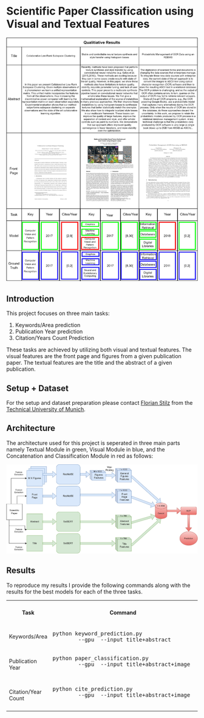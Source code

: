 # Scientific Paper Classification using Visual and Textual Features

<p align="center"><img src="paper & figures/Qualitative_results.jpg" width="800px"/></p>

## Introduction
This project focuses on three main tasks:
1) Keywords/Area prediction 
2) Publication Year prediction
3) Citation/Years Count Prediction

These tasks are achieved by utilizing both visual and textual features. The visual features are the front page and figures from a given publication paper. The textual features are the title and the abstract of a given publication.


## Setup + Dataset
For the setup and dataset preparation please contact [Florian Stilz](https://github.com/flo-stilz/)
from the [Technical University of Munich](https://www.tum.de/en/).

## Architecture
The architecture used for this project is seperated in three main parts namely Textual Module in green, Visual Module in blue, and the Concatenation and Classification Module in red as follows:
<p align="center"><img src="paper & figures/network_architecture.jpg" width="1000px"/></p>


## Results
To reproduce my results I provide the following commands along with the results for the best models for each of the three tasks.


<table>
    <col>
    <col>
    <colgroup span="2"></colgroup>
    <col>
    <tr>
        <th rowspan=2>Task</th>
        <th rowspan=2>Command</th>
        <th colspan=3 scope="colgroup">Overall</th>
        <th rowspan=2>Input Features</th>
    </tr>
    <tr>
        <td>F1-Micro</td>
        <td>F1-Macro</td>
        <td>Accuracy</td>
    </tr>
    <tr>
        <td>Keywords/Area</td>
        <td><pre lang="shell">python keyword_prediction.py 
        --gpu <GPU-NUMBER> --input title+abstract</pre></td>
        <td>78.25%</td>
        <td>58.07%</td>
        <td>57.28%</td>
        <td>Title + Abstract</td>
    </tr>
    <tr>
        <td>Publication Year</td>
        <td><pre lang="shell">python paper_classification.py 
        --gpu <GPU-NUMBER> --input title+abstract+image
        </pre></td>
        <td>75.15%</td>
        <td>68.89%</td>
        <td>75.15%</td>
        <td>Title + Abstract + Front Page</td>
    </tr>
    <tr>
        <td>Citation/Year Count</td>
        <td><pre lang="shell">python cite_prediction.py 
        --gpu <GPU-NUMBER> --input title+abstract+image 
        </pre></td>
        <td>54.69%</td>
        <td>46.45%</td>
        <td>54.68%</td>
        <td>Title + Abstract + Front Page</td>
    </tr>

</table>
